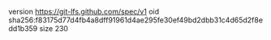 version https://git-lfs.github.com/spec/v1
oid sha256:f83175d77d4fb4a8dff91961d4ae295fe30ef49bd2dbb31c4d65d2f8edd1b359
size 230
